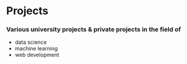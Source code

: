 # Projects

 
 
 ### Various university projects & private projects in the field of 
 - data science
 - machine learning
 - web development

